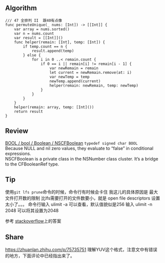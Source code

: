 
## Algorithm

```
/// 47 全排列 II  跟40有点像
func permuteUnique(_ nums: [Int]) -> [[Int]] {
    var array = nums.sorted()
    var n = nums.count
    var result = [[Int]]()
    func helper(remain: [Int], temp: [Int]) {
        if temp.count == n {
            result.append(temp)
        } else {
            for i in 0 ..< remain.count {
                if 0 == i || remain[i] != remain[i - 1] {
                    var newRemain = remain
                    let current = newRemain.remove(at: i)
                    var newTemp = temp
                    newTemp.append(current)
                    helper(remain: newRemain, temp: newTemp)
                }
            }
        }
    }
    helper(remain: array, temp: [Int]())
    return result
}
```

## Review
[BOOL / bool / Boolean / NSCFBoolean](https://nshipster.com/bool/)
`typedef signed char BOOL`    
Because NULL and nil zero values, they evaluate to “false” in conditional expressions.    
NSCFBoolean is a private class in the NSNumber class cluster. It’s a bridge to the CFBooleanRef type.

## Tip
使用`git lfs prune`命令的时候，命令行有时候会卡住
我这儿的具体原因是 最大文件打开数的限制 比lfs需要打开的文件数要小，就是 open file descriptors 设置太小了。。。 
命令行输入 ulimit -a 可以查看，默认值貌似是256
输入 ulimit -n 2048 可以将其设置为2048

参考 [stackoverflow](https://superuser.com/questions/302754/increase-the-maximum-number-of-open-file-descriptors-in-snow-leopard/1171023#1171023)上的答案 

## Share
https://zhuanlan.zhihu.com/p/75735751
理解YUV这个格式，注意文中有错误的地方，下面评论中已经指出来了。







